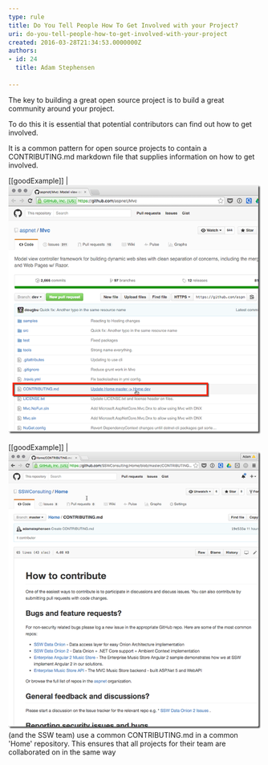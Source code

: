 ```yaml
---
type: rule
title: Do You Tell People How To Get Involved with your Project?
uri: do-you-tell-people-how-to-get-involved-with-your-project
created: 2016-03-28T21:34:53.0000000Z
authors:
- id: 24
  title: Adam Stephensen

---
```


The key to building a great open source project is to build a great community around your project.

To do this it is essential that potential contributors can find out how to get involved.
 
It is a common pattern for open source projects to contain a CONTRIBUTING.md markdown file that supplies information on how to get involved.

[[goodExample]]
| ![ Good Example - The Microsoft ASP.NET and Azure teams both do a great job of providing documentation on how to start contributing](getinvolved1.png)

[[goodExample]]
| ![ Good Example - The ASP.NET team ](getinvolved2.png)
(and the SSW team) use a common CONTRIBUTING.md in a common 'Home' repository. This ensures that all projects for their team are collaborated on in the same way
